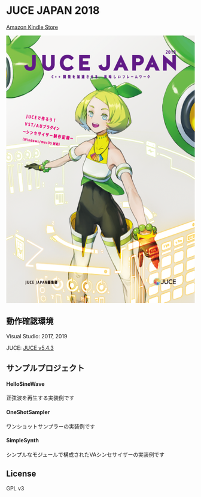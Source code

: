 # JUCE JAPAN 2018

[Amazon Kindle Store](https://www.amazon.co.jp/dp/B07HQHFKX9)

![img](./Image/JJ_2018_cover.png)


## 動作確認環境

Visual Studio: 2017, 2019

JUCE: [JUCE v5.4.3](https://github.com/WeAreROLI/JUCE/tree/5.4.3)


## サンプルプロジェクト

#### HelloSineWave

正弦波を再生する実装例です

#### OneShotSampler

ワンショットサンプラーの実装例です

#### SimpleSynth

シンプルなモジュールで構成されたVAシンセサイザーの実装例です


## License
GPL v3